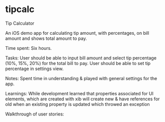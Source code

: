 # tipcalc
Tip Calculator

An iOS demo app for calculating tip amount, with percentages, on bill amount and shows total amount to pay.

Time spent: Six hours.

Tasks:
User should be able to input bill amount and select tip percentage (10%, 15%, 20%) for the total bill to pay.
User should be able to set tip percentage in settings view.

Notes:
Spent time in understanding & played with general settings for the app. 

Learnings:
While development learned that properties associated for UI elements, which are created with xib will create new & have references for old when an existing property is updated which throwed an exception  

Walkthrough of user stories:

 
